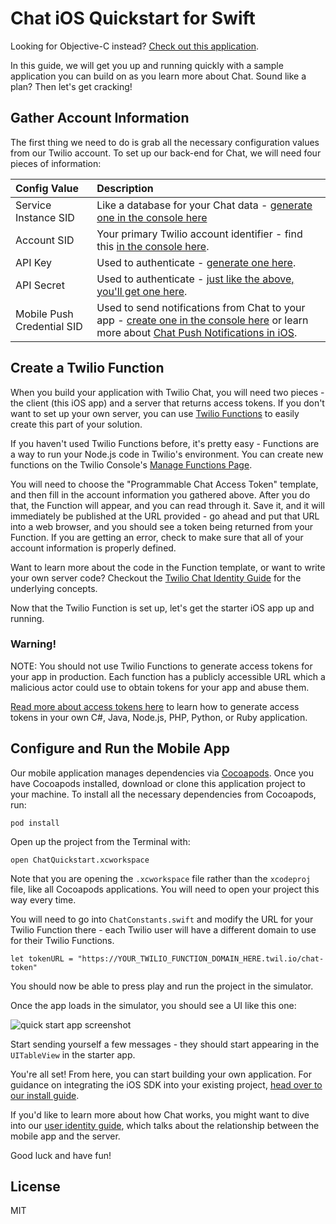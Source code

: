 # Chat iOS Quickstart for Swift

Looking for Objective-C instead? [Check out this application](https://github.com/TwilioDevEd/chat-quickstart-objc).

In this guide, we will get you up and running quickly with a sample application
you can build on as you learn more about Chat. Sound like a plan? Then
let's get cracking!

## Gather Account Information

The first thing we need to do is grab all the necessary configuration values from our
Twilio account. To set up our back-end for Chat, we will need four 
pieces of information:

| Config Value  | Description |
| :-------------  |:------------- |
Service Instance SID | Like a database for your Chat data - [generate one in the console here](https://www.twilio.com/console/chat/services)
Account SID | Your primary Twilio account identifier - find this [in the console here](https://www.twilio.com/console/chat/getting-started).
API Key | Used to authenticate - [generate one here](https://www.twilio.com/console/chat/dev-tools/api-keys).
API Secret | Used to authenticate - [just like the above, you'll get one here](https://www.twilio.com/console/chat/dev-tools/api-keys).
Mobile Push Credential SID | Used to send notifications from Chat to your app - [create one in the console here](https://www.twilio.com/console/chat/credentials) or learn more about [Chat Push Notifications in iOS](https://www.twilio.com/docs/api/chat/guides/push-notifications-ios).

## Create a Twilio Function

When you build your application with Twilio Chat, you will need two pieces - the client (this iOS app) and a server that returns access tokens. If you don't want to set up your
own server, you can use [Twilio Functions](https://www.twilio.com/docs/api/runtime/functions) to easily create this part of your solution. 

If you haven't used Twilio Functions before, it's pretty easy - Functions are a way to 
run your Node.js code in Twilio's environment. You can create new functions on the Twilio Console's [Manage Functions Page](https://www.twilio.com/console/runtime/functions/manage).

You will need to choose the "Programmable Chat Access Token" template, and then fill in the account information you gathered above. After you do that, the Function will appear, and you can read through it. Save it, and it will immediately be published at the URL provided - go ahead and put that URL into a web browser, and you should see a token being returned from your Function. If you are getting an error, check to make sure that all of your account information is properly defined.

Want to learn more about the code in the Function template, or want to write your own server code? Checkout the [Twilio Chat Identity Guide](https://www.twilio.com/docs/api/chat/guides/identity) for the underlying concepts.

Now that the Twilio Function is set up, let's get the starter iOS app up and running.

### Warning!

NOTE: You should not use Twilio Functions to generate access tokens for your app in production. Each function has a publicly accessible URL which a malicious actor could use to obtain tokens for your app and abuse them.

[Read more about access tokens here](https://www.twilio.com/docs/api/chat/guides/identity) to learn how to generate access tokens in your own C#, Java, Node.js, PHP, Python, or Ruby application.


## Configure and Run the Mobile App

Our mobile application manages dependencies via [Cocoapods](https://cocoapods.org/).
Once you have Cocoapods installed, download or clone this application project to
your machine.  To install all the necessary dependencies from Cocoapods, run:

```
pod install
```

Open up the project from the Terminal with:

```
open ChatQuickstart.xcworkspace
```

Note that you are opening the `.xcworkspace` file rather than the `xcodeproj`
file, like all Cocoapods applications. You will need to open your project this
way every time. 

You will need to go into `ChatConstants.swift` and modify the URL for your
Twilio Function there - each Twilio user will have a different domain to use for
their Twilio Functions.

```
let tokenURL = "https://YOUR_TWILIO_FUNCTION_DOMAIN_HERE.twil.io/chat-token"
```

You should now be able to press play and run the project in the 
simulator. 

Once the app loads in the simulator, you should see a UI like this one:

![quick start app screenshot](https://s3.amazonaws.com/howtodocs/ios-quickstart/iphone.png)

Start sending yourself a few messages - they should start appearing in the
`UITableView` in the starter app.

You're all set! From here, you can start building your own application. For guidance
on integrating the iOS SDK into your existing project, [head over to our install guide](https://www.twilio.com/docs/api/chat/sdks).

If you'd like to learn more about how Chat works, you might want to dive
into our [user identity guide](https://www.twilio.com/docs/api/chat/guides/identity), 
which talks about the relationship between the mobile app and the server.

Good luck and have fun!

## License

MIT
